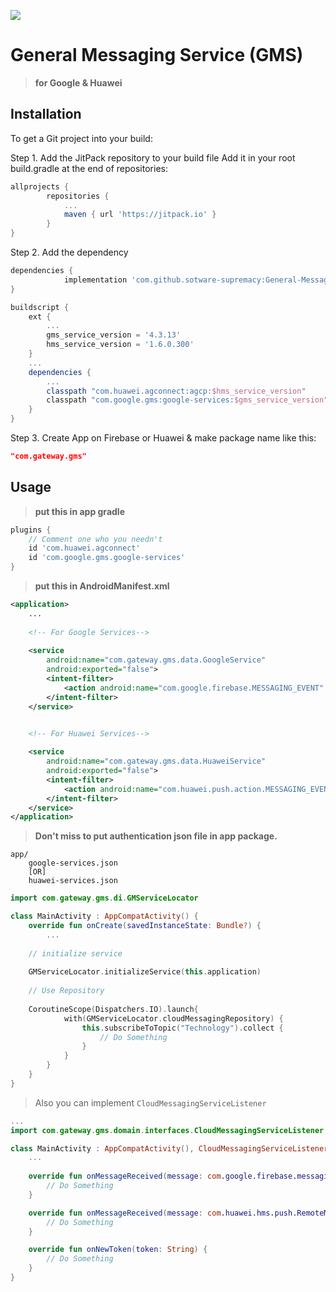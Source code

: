 [![](https://jitpack.io/v/sotware-supremacy/General-Messaging-Service.svg)](https://jitpack.io/#sotware-supremacy/General-Messaging-Service)

# General Messaging Service (GMS)
> **for Google & Huawei**


## Installation
To get a Git project into your build:

Step 1. Add the JitPack repository to your build file
Add it in your root build.gradle at the end of repositories:

```gradle
allprojects {
		repositories {
			...
			maven { url 'https://jitpack.io' }
		}
}
```

Step 2. Add the dependency

```gradle
dependencies {
	        implementation 'com.github.sotware-supremacy:General-Messaging-Service:<VERSION>'
}
```


```groovy
buildscript {
    ext {
        ...
        gms_service_version = '4.3.13'
        hms_service_version = '1.6.0.300'
    }
    ...
    dependencies {
        ...
        classpath "com.huawei.agconnect:agcp:$hms_service_version"
        classpath "com.google.gms:google-services:$gms_service_version"
    }
}
```

Step 3. Create App on Firebase or Huawei & make package name like this:
```json
"com.gateway.gms"
```

## Usage
> **put this in app gradle**
```groovy
plugins {
    // Comment one who you needn't
    id 'com.huawei.agconnect'
    id 'com.google.gms.google-services'
}
```

> **put this in AndroidManifest.xml**
```xml
<application>
    ...
    
    <!-- For Google Services-->
           
    <service
        android:name="com.gateway.gms.data.GoogleService"
        android:exported="false">
        <intent-filter>
            <action android:name="com.google.firebase.MESSAGING_EVENT" />
        </intent-filter>
    </service>


    <!-- For Huawei Services-->
    
    <service
        android:name="com.gateway.gms.data.HuaweiService"
        android:exported="false">
        <intent-filter>
            <action android:name="com.huawei.push.action.MESSAGING_EVENT" />
        </intent-filter>
    </service>
</application>
```

> **Don't miss to put authentication json file in app package.**

```
app/
    google-services.json
    [OR]
    huawei-services.json
```
    

```kotlin
import com.gateway.gms.di.GMServiceLocator

class MainActivity : AppCompatActivity() {
    override fun onCreate(savedInstanceState: Bundle?) {
        ...
	
	// initialize service 
	
	GMServiceLocator.initializeService(this.application)
	
	// Use Repository
	
	CoroutineScope(Dispatchers.IO).launch{
            with(GMServiceLocator.cloudMessagingRepository) {
                this.subscribeToTopic("Technology").collect {
                    // Do Something
                }
            }
        }
    }
}
```


> Also you can implement `CloudMessagingServiceListener`


```kotlin
...
import com.gateway.gms.domain.interfaces.CloudMessagingServiceListener

class MainActivity : AppCompatActivity(), CloudMessagingServiceListener {
	...
    
    override fun onMessageReceived(message: com.google.firebase.messaging.RemoteMessage) {
        // Do Something
    }

    override fun onMessageReceived(message: com.huawei.hms.push.RemoteMessage?) {
        // Do Something
    }

    override fun onNewToken(token: String) {
        // Do Something
    }
}
```
